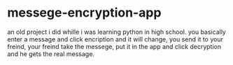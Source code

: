 # messege-encryption-app
an old project i did whille i was learning python in high school. 
you basically enter a message and click encription and it will change, you send it to your freind, your freind take the messege, put it in the app and click decryption and he gets the real message.
